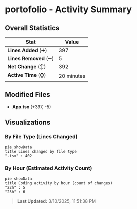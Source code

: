 # portofolio - Activity Summary 

## Overall Statistics

| Stat                   | Value                                                             |
| ---------------------- | ----------------------------------------------------------------- |
| **Lines Added** (➕)   | 397                                          |
| **Lines Removed** (➖) | 5                                        |
| **Net Change** (↕)    | 392                |
| **Active Time** (⌚)   | 20 minutes |


## Modified Files
- **App.tsx** (+397, -5)

## Visualizations

### By File Type (Lines Changed)

```mermaid
pie showData
title Lines changed by file type
".tsx" : 402
```

### By Hour (Estimated Activity Count)

```mermaid
pie showData
title Coding activity by hour (count of changes)
"22h" : 5
"23h" : 6
```


> **Last Updated:** 3/10/2025, 11:51:38 PM